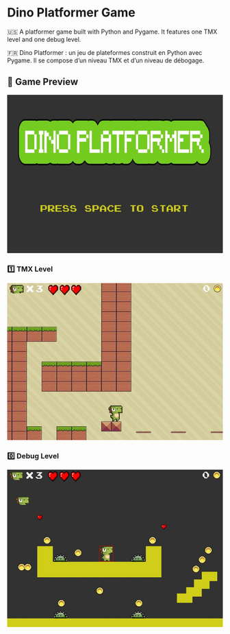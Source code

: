# Dino Platformer Game

🇺🇸 A platformer game built with Python and Pygame. It features one TMX level and one debug level.

🇫🇷 Dino Platformer : un jeu de plateformes construit en Python avec Pygame. Il se compose d’un niveau TMX et d’un niveau de débogage.

## 📸 Game Preview

<img src="assets/images/github/home_title.jpg" width="auto" height="auto" alt="Dino Platformer Preview">

### 1️⃣ TMX Level

<img src="assets/images/github/tmx_level.jpg" width="auto" height="auto" alt="Dino Platformer Preview">

### 0️⃣ Debug Level

<img src="assets/images/github/debug_level.jpg" width="auto" height="auto" alt="Dino Platformer Preview">
